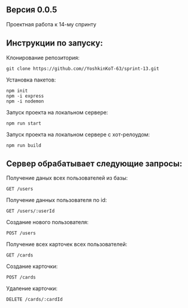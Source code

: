 ## Версия 0.0.5

Проектная работа к 14-му спринту

## Инструкции по запуску: 

Клонирование репозитория:

    git clone https://github.com//YoshkinKoT-63/sprint-13.git

Установка пакетов:

    npm init
    npm -i express
    npm -i nodemon


Запуск проекта на локальном сервере:

    npm run start
    

Запуск проекта на локальном сервере c хот-релоудом:

    npm run build

## Сервер обрабатывает следующие запросы:

Получение даных всех пользователей из базы:

    GET /users

Получение данных пользователя по id:

    GET /users/:userId

Создание нового пользователя:

    POST /users

Получение всех карточек всех пользователей:

    GET /cards

Создание карточки:

    POST /cards

Удаление карточки:

    DELETE /cards/:cardId
